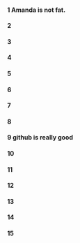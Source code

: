 
#### 1 Amanda is not fat.

#### 2

#### 3

#### 4

#### 5

#### 6

#### 7

#### 8

#### 9 github is really good

#### 10

#### 11

#### 12

#### 13

#### 14

#### 15
